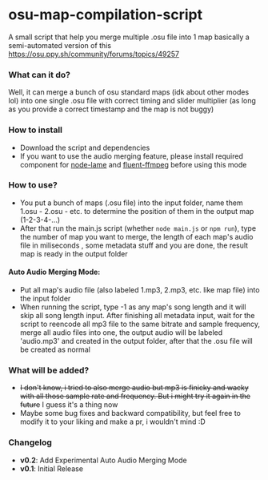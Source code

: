 # osu-map-compilation-script
A small script that help you merge multiple .osu file into 1 map
basically a semi-automated version of this https://osu.ppy.sh/community/forums/topics/49257

### What can it do?
Well, it can merge a bunch of osu standard maps (idk about other modes lol) into one single .osu file with correct timing and slider multiplier (as long as you provide a correct timestamp and the map is not buggy)

### How to install
- Download the script and dependencies
- If you want to use the audio merging feature, please install required component for [node-lame](https://github.com/devowlio/node-lame) and [fluent-ffmpeg](https://github.com/fluent-ffmpeg/node-fluent-ffmpeg) before using this mode

### How to use?
- You put a bunch of maps (.osu file) into the input folder, name them 1.osu - 2.osu - etc. to determine the position of them in the output map (1-2-3-4-...)
- After that run the main.js script (whether `node main.js` or `npm run`), type the number of map you want to merge, the length of each map's audio file in miliseconds , some metadata stuff and you are done, the result map is ready in the output folder
#### Auto Audio Merging Mode:
- Put all map's audio file (also labeled 1.mp3, 2.mp3, etc. like map file) into the input folder
- When running the script, type -1 as any map's song length and it will skip all song length input. After finishing all metadata input, wait for the script to reencode all mp3 file to the same bitrate and sample frequency, merge all audio files into one, the output audio will be labeled 'audio.mp3' and created in the output folder, after that the .osu file will be created as normal

### What will be added?
- ~~I don't know, i tried to also merge audio but mp3 is finicky and wacky with all those sample rate and frequency. But i might try it again in the future~~ I guess it's a thing now
- Maybe some bug fixes and backward compatibility, but feel free to modify it to your liking and make a pr, i wouldn't mind :D

### Changelog
- **v0.2**: Add Experimental Auto Audio Merging Mode
- **v0.1**: Initial Release
